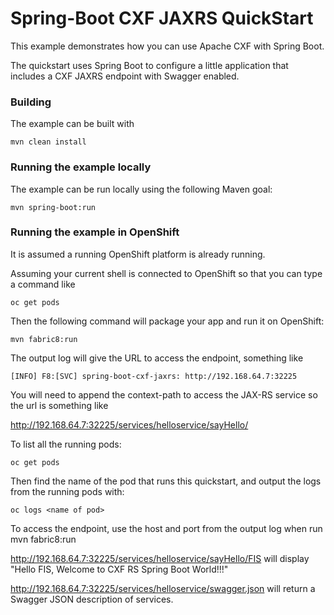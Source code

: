 # Spring-Boot CXF JAXRS QuickStart

This example demonstrates how you can use Apache CXF with Spring Boot.

The quickstart uses Spring Boot to configure a little application that includes a CXF JAXRS endpoint with Swagger enabled.


### Building

The example can be built with

    mvn clean install


### Running the example locally

The example can be run locally using the following Maven goal:

    mvn spring-boot:run


### Running the example in OpenShift

It is assumed a running OpenShift platform is already running. 

Assuming your current shell is connected to OpenShift so that you can type a command like

```
oc get pods
```

Then the following command will package your app and run it on OpenShift:

```
mvn fabric8:run
```
The output log will give the URL to access the endpoint, something like
```
[INFO] F8:[SVC] spring-boot-cxf-jaxrs: http://192.168.64.7:32225
```

You will need to append the context-path to access the JAX-RS service so the url is something like

http://192.168.64.7:32225/services/helloservice/sayHello/

To list all the running pods:

    oc get pods

Then find the name of the pod that runs this quickstart, and output the logs from the running pods with:

    oc logs <name of pod>

To access the endpoint, use the host and port from the output log when run mvn fabric8:run

http://192.168.64.7:32225/services/helloservice/sayHello/FIS
will display "Hello FIS, Welcome to CXF RS Spring Boot World!!!"


http://192.168.64.7:32225/services/helloservice/swagger.json will return a Swagger JSON
description of services.
